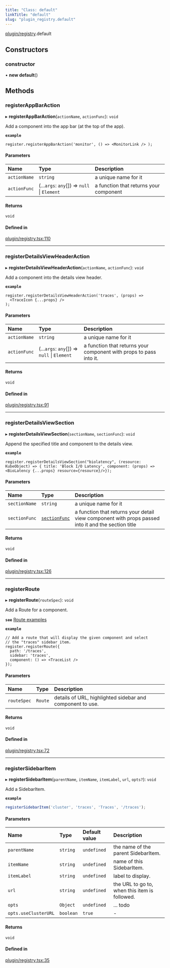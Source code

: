 ```yaml
---
title: "Class: default"
linkTitle: "default"
slug: "plugin_registry.default"
---
```


[plugin/registry](../modules/plugin_registry.md).default

## Constructors

### constructor

• **new default**()

## Methods

### registerAppBarAction

▸ **registerAppBarAction**(`actionName`, `actionFunc`): `void`

Add a component into the app bar (at the top of the app).

**`example`**

```JSX
register.registerAppBarAction('monitor', () => <MonitorLink /> );
```

#### Parameters

| Name | Type | Description |
| :------ | :------ | :------ |
| `actionName` | `string` | a unique name for it |
| `actionFunc` | (...`args`: `any`[]) => ``null`` \| `Element` | a function that returns your component |

#### Returns

`void`

#### Defined in

[plugin/registry.tsx:110](https://github.com/kinvolk/headlamp/blob/ab45ff9/frontend/src/plugin/registry.tsx#L110)

___

### registerDetailsViewHeaderAction

▸ **registerDetailsViewHeaderAction**(`actionName`, `actionFunc`): `void`

Add a component into the details view header.

**`example`**

```JSX
register.registerDetailsViewHeaderAction('traces', (props) =>
  <TraceIcon {...props} />
);
```

#### Parameters

| Name | Type | Description |
| :------ | :------ | :------ |
| `actionName` | `string` | a unique name for it |
| `actionFunc` | (...`args`: `any`[]) => ``null`` \| `Element` | a function that returns your component                     with props to pass into it. |

#### Returns

`void`

#### Defined in

[plugin/registry.tsx:91](https://github.com/kinvolk/headlamp/blob/ab45ff9/frontend/src/plugin/registry.tsx#L91)

___

### registerDetailsViewSection

▸ **registerDetailsViewSection**(`sectionName`, `sectionFunc`): `void`

Append the specified title and component to the details view.

**`example`**

```JSX
register.registerDetailsViewSection("biolatency", (resource: KubeObject) => { title: 'Block I/O Latency', component: (props) => <BioLatency {...props} resource={resource}/>});
```

#### Parameters

| Name | Type | Description |
| :------ | :------ | :------ |
| `sectionName` | `string` | a unique name for it |
| `sectionFunc` | [`sectionFunc`](../modules/plugin_registry.md#sectionfunc) | a function that returns your detail view component with props                      passed into it and the section title |

#### Returns

`void`

#### Defined in

[plugin/registry.tsx:126](https://github.com/kinvolk/headlamp/blob/ab45ff9/frontend/src/plugin/registry.tsx#L126)

___

### registerRoute

▸ **registerRoute**(`routeSpec`): `void`

Add a Route for a component.

**`see`** [Route examples](https://github.com/kinvolk/headlamp/blob/main/frontend/src/lib/router.tsx)

**`example`**

```JSX
// Add a route that will display the given component and select
// the "traces" sidebar item.
register.registerRoute({
  path: '/traces',
  sidebar: 'traces',
  component: () => <TraceList />
});
```

#### Parameters

| Name | Type | Description |
| :------ | :------ | :------ |
| `routeSpec` | `Route` | details of URL, highlighted sidebar and component to use. |

#### Returns

`void`

#### Defined in

[plugin/registry.tsx:72](https://github.com/kinvolk/headlamp/blob/ab45ff9/frontend/src/plugin/registry.tsx#L72)

___

### registerSidebarItem

▸ **registerSidebarItem**(`parentName`, `itemName`, `itemLabel`, `url`, `opts?`): `void`

Add a SidebarItem.

**`example`**

```javascript
registerSidebarItem('cluster', 'traces', 'Traces', '/traces');
```

#### Parameters

| Name | Type | Default value | Description |
| :------ | :------ | :------ | :------ |
| `parentName` | `string` | `undefined` | the name of the parent SidebarItem. |
| `itemName` | `string` | `undefined` | name of this SidebarItem. |
| `itemLabel` | `string` | `undefined` | label to display. |
| `url` | `string` | `undefined` | the URL to go to, when this item is followed. |
| `opts` | `Object` | `undefined` | ... todo |
| `opts.useClusterURL` | `boolean` | `true` | - |

#### Returns

`void`

#### Defined in

[plugin/registry.tsx:35](https://github.com/kinvolk/headlamp/blob/ab45ff9/frontend/src/plugin/registry.tsx#L35)
